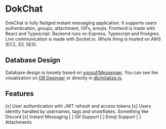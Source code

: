 # DokChat

DokChat is fully fledged instant messaging application. It supports users authentication, groups, attachment, GIFs, emojis.
Frontend is made with React and Typescript. Backend runs on Express, Typescript and Postgres. Live communication is made with Socket.io.
Whole thing is hosted on AWS (EC2, S3, SES).

## Database Design

Database design is loosely based on [yoosuf/Messenger](https://github.com/yoosuf/Messenger). You can see the
visualization on [DB Desinger](https://dbdesigner.page.link/E5jWkh17kMUprBzP6) or directly in
[db/initalize.ts](./src/server/db/initalize.ts).

## Features

[x] User authentication with JWT refresh and access tokens
[x] Users identity handled by usernames, tags and snowflakes. Something like Discord
[x] Instant Messaging
[ ] Gif Support
[ ] Emoji Support
[ ] Attachments
